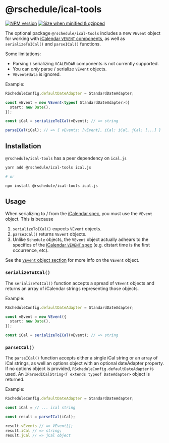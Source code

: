 # @rschedule/ical-tools

[![NPM version](https://flat.badgen.net/npm/v/@rschedule/ical-tools)](https://www.npmjs.com/package/@rschedule/ical-tools) [![Size when minified & gzipped](https://flat.badgen.net/bundlephobia/minzip/@rschedule/ical-tools)](https://bundlephobia.com/result?p=@rschedule/ical-tools)

The optional package `@rschedule/ical-tools` includes a new `VEvent` object for working with [iCalendar `VEVENT` components](https://tools.ietf.org/html/rfc5545#section-3.6.1), as well as `serializeToICal()` and `parseICal()` functions.

Some limitations:

- Parsing / serializing `VCALENDAR` components is not currently supported.
- You can _only_ parse / serialize `VEvent` objects.
- `VEvent#data` is ignored.

Example:

```typescript
RScheduleConfig.defaultDateAdapter = StandardDateAdapter;

const vEvent = new VEvent<typeof StandardDateAdapter>({
  start: new Date(),
});

const iCal = serializeToICal(vEvent); // => string

parseICal(iCal); // => { vEvents: [vEvent], iCal: iCal, jCal: [...] }
```

## Installation

`@rschedule/ical-tools` has a peer dependency on `ical.js`

```bash
yarn add @rschedule/ical-tools ical.js

# or

npm install @rschedule/ical-tools ical.js
```

## Usage

When serializing to / from the [iCalendar spec](https://tools.ietf.org/html/rfc5545), you must use the `VEvent` object. This is because

1. `serializeToICal()` expects `VEvent` objects.
2. `parseICal()` returns `VEvent` objects.
3. Unlike `Schedule` objects, the `VEvent` object actually adhears to the specifics of the [iCalendar `VEVENT` spec](https://tools.ietf.org/html/rfc5545#section-3.6.1) (e.g. dtstart time is the first occurrence, etc).

See the [`VEvent` object section](./vevent) for more info on the `VEvent` object.

### `serializeToICal()`

The `serializeToICal()` function accepts a spread of `VEvent` objects and returns an array of iCalendar strings representing those objects.

Example:

```typescript
RScheduleConfig.defaultDateAdapter = StandardDateAdapter;

const vEvent = new VEvent({
  start: new Date(),
});

const iCal = serializeToICal(vEvent); // => string
```

### `parseICal()`

The `parseICal()` function accepts either a single iCal string or an array of iCal strings, as well an options object with an optional dateAdapter property. If no options object is provided, `RScheduleConfig.defaultDateAdapter` is used. An `IParsedICalString<T extends typeof DateAdapter>` object is returned.

Example:

```typescript
RScheduleConfig.defaultDateAdapter = StandardDateAdapter;

const iCal = // ... ical string

const result = parseICal(iCal);

result.vEvents // => VEvent[];
result.iCal // => string;
result.jCal // => jCal object
```
